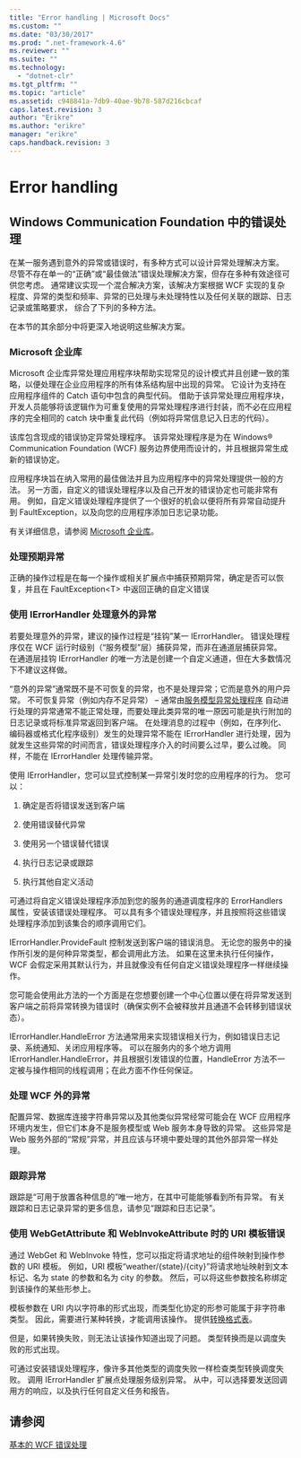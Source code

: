 ```yaml
---
title: "Error handling | Microsoft Docs"
ms.custom: ""
ms.date: "03/30/2017"
ms.prod: ".net-framework-4.6"
ms.reviewer: ""
ms.suite: ""
ms.technology: 
  - "dotnet-clr"
ms.tgt_pltfrm: ""
ms.topic: "article"
ms.assetid: c948841a-7db9-40ae-9b78-587d216cbcaf
caps.latest.revision: 3
author: "Erikre"
ms.author: "erikre"
manager: "erikre"
caps.handback.revision: 3
---
```

# Error handling
## Windows Communication Foundation 中的错误处理  
 在某一服务遇到意外的异常或错误时，有多种方式可以设计异常处理解决方案。  尽管不存在单一的“正确”或“最佳做法”错误处理解决方案，但存在多种有效途径可供您考虑。  通常建议实现一个混合解决方案，该解决方案根据 WCF 实现的复杂程度、异常的类型和频率、异常的已处理与未处理特性以及任何关联的跟踪、日志记录或策略要求，  综合了下列的多种方法。  
  
 在本节的其余部分中将更深入地说明这些解决方案。  
  
### Microsoft 企业库  
 Microsoft 企业库异常处理应用程序块帮助实现常见的设计模式并且创建一致的策略，以便处理在企业应用程序的所有体系结构层中出现的异常。  它设计为支持在应用程序组件的 Catch 语句中包含的典型代码。  借助于该异常处理应用程序块，开发人员能够将该逻辑作为可重复使用的异常处理程序进行封装，而不必在应用程序的完全相同的 catch 块中重复此代码（例如将异常信息记入日志的代码）。  
  
 该库包含现成的错误协定异常处理程序。  该异常处理程序是为在 Windows® Communication Foundation \(WCF\) 服务边界使用而设计的，并且根据异常生成新的错误协定。  
  
 应用程序块旨在纳入常用的最佳做法并且为应用程序中的异常处理提供一般的方法。  另一方面，自定义的错误处理程序以及自己开发的错误协定也可能非常有用。  例如，自定义错误处理程序提供了一个很好的机会以便将所有异常自动提升到 FaultException，以及向您的应用程序添加日志记录功能。  
  
 有关详细信息，请参阅 [Microsoft 企业库](http://msdn.microsoft.com/library/ff632023.aspx)。  
  
### 处理预期异常  
 正确的操作过程是在每一个操作或相关扩展点中捕获预期异常，确定是否可以恢复，并且在 FaultException\<T\> 中返回正确的自定义错误  
  
### 使用 IErrorHandler 处理意外的异常  
 若要处理意外的异常，建议的操作过程是“挂钩”某一 IErrorHandler。  错误处理程序仅在 WCF 运行时级别（“服务模型”层）捕获异常，而非在通道层捕获异常。  在通道层挂钩 IErrorHandler 的唯一方法是创建一个自定义通道，但在大多数情况下不建议这样做。  
  
 “意外的异常”通常既不是不可恢复的异常，也不是处理异常；它而是意外的用户异常。  不可恢复异常（例如内存不足异常） – 通常由[服务模型异常处理程序](http://msdn.microsoft.com/library/system.servicemodel.dispatcher.exceptionhandler.aspx) 自动进行处理的异常通常不能正常处理，而要处理此类异常的唯一原因可能是执行附加的日志记录或将标准异常返回到客户端。  在处理消息的过程中（例如，在序列化、编码器或格式化程序级别）发生的处理异常不能在 IErrorHandler 进行处理，因为就发生这些异常的时间而言，错误处理程序介入的时间要么过早，要么过晚。  同样，不能在 IErrorHandler 处理传输异常。  
  
 使用 IErrorHandler，您可以显式控制某一异常引发时您的应用程序的行为。  您可以：  
  
1.  确定是否将错误发送到客户端  
  
2.  使用错误替代异常  
  
3.  使用另一个错误替代错误  
  
4.  执行日志记录或跟踪  
  
5.  执行其他自定义活动  
  
 可通过将自定义错误处理程序添加到您的服务的通道调度程序的 ErrorHandlers 属性，安装该错误处理程序。  可以具有多个错误处理程序，并且按照将这些错误处理程序添加到该集合的顺序调用它们。  
  
 IErrorHandler.ProvideFault 控制发送到客户端的错误消息。  无论您的服务中的操作所引发的是何种异常类型，都会调用此方法。  如果在这里未执行任何操作，WCF 会假定采用其默认行为，并且就像没有任何自定义错误处理程序一样继续操作。  
  
 您可能会使用此方法的一个方面是在您想要创建一个中心位置以便在将异常发送到客户端之前将异常转换为错误时（确保实例不会被释放并且通道不会转移到错误状态）。  
  
 IErrorHandler.HandleError 方法通常用来实现错误相关行为，例如错误日志记录、系统通知、关闭应用程序等。  可以在服务内的多个地方调用 IErrorHandler.HandleError，并且根据引发错误的位置，HandleError 方法不一定被与操作相同的线程调用；在此方面不作任何保证。  
  
### 处理 WCF 外的异常  
 配置异常、数据库连接字符串异常以及其他类似异常经常可能会在 WCF 应用程序环境内发生，但它们本身不是服务模型或 Web 服务本身导致的异常。  这些异常是 Web 服务外部的“常规”异常，并且应该与环境中要处理的其他外部异常一样处理。  
  
### 跟踪异常  
 跟踪是“可用于放置各种信息的”唯一地方，在其中可能能够看到所有异常。  有关跟踪和日志记录异常的更多信息，请参见“跟踪和日志记录”。  
  
### 使用 WebGetAttribute 和 WebInvokeAttribute 时的 URI 模板错误  
 通过 WebGet 和 WebInvoke 特性，您可以指定将请求地址的组件映射到操作参数的 URI 模板。  例如，URI 模板“weather\/{state}\/{city}”将请求地址映射到文本标记、名为 state 的参数和名为 city 的参数。  然后，可以将这些参数按名称绑定到该操作的某些形参上。  
  
 模板参数在 URI 内以字符串的形式出现，而类型化协定的形参可能属于非字符串类型。  因此，需要进行某种转换，才能调用该操作。  提供[转换格式表](http://msdn.microsoft.com/library/bb412172.aspx)。  
  
 但是，如果转换失败，则无法让该操作知道出现了问题。  类型转换而是以调度失败的形式出现。  
  
 可通过安装错误处理程序，像许多其他类型的调度失败一样检查类型转换调度失败。  调用 IErrorHandler 扩展点处理服务级别异常。  从中，可以选择要发送回调用方的响应，以及执行任何自定义任务和报告。  
  
## 请参阅  
 [基本的 WCF 错误处理](http://msdn.microsoft.com/library/gg281715.aspx)